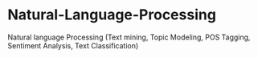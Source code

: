 # Natural-Language-Processing
Natural language Processing (Text mining, Topic Modeling, POS Tagging, Sentiment Analysis, Text Classification)
